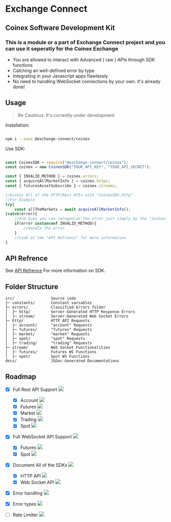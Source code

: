 # Exchange Connect

## Coinex Software Development Kit

### This is a module or a part of **Exchange Connect** project and you can use it seperatly for the Coinex Exchange

- You are allowed to interact with Advanced ( raw ) APIs through SDK functions
- Catching an well-defined error by type
- Integrating in your Javascript apps flawlessly
- No need to handling WebSocket connections by your own. it's already done!

## Usage

> Be Cautious: It's currently under development

Installation:

```bash

npm i --save @exchange-connect/coinex

```

Use SDK:

```javascript

const CoinexSDK = require("@exchange-connect/coinex");
const coinex = new CoinexSDK("YOUR_API_KEY", "YOUR_API_SECRET");

const { INVALID_METHOD } = coinex.errors;
const { acquireAllMarketInfo } = coinex.https;
const { futuresAssetSubscribe } = coinex.streams;

//Access All of the HTTP/Rest APIs with "CoinexSDK.http"
//For Example
try{
    const allTheMarkets = await acquireAllMarketInfo();
}catch(error){
    //And Even you can recogonize the error just simply by the "instanceof" from the error section
    if(error instanceof INVALID_METHOD){
        //Handle the error
    }
    //Look at the "API Refrence" for more information
}

```

## API Refrence

See [API Refrence](https://exchange-connect.github.io/Coinex/) For more information on SDK.

## Folder Structure

```
src/                Source code
├─ constants/       Constant variables
├─ errors/          Classified-Errors folder
│  ├─ http/         Server-Generated HTTP Response Errors
│  ├─ stream/       Server-Generated Web Socket Errors
├─ http/            HTTP API Requests
│  ├─ account/      "account" Requests
│  ├─ futures/      "futures" Requests
│  ├─ market/       "market" Requests
│  ├─ spot/         "spot" Requests
│  ├─ trading/      "trading" Requests
├─ stream/          Web Socket Functionalities
│  ├─ futures/      Futures WS Functions
│  ├─ spot/         Spot WS Functions
docs/               JSDoc-Generated Documentations
```

## Roadmap

- [x] Full Rest API Support ![](https://us-central1-progress-markdown.cloudfunctions.net/progress/100)
    - [x] Account ![](https://us-central1-progress-markdown.cloudfunctions.net/progress/100)
    - [x] Futures ![](https://us-central1-progress-markdown.cloudfunctions.net/progress/100)
    - [x] Market ![](https://us-central1-progress-markdown.cloudfunctions.net/progress/100)
    - [x] Trading ![](https://us-central1-progress-markdown.cloudfunctions.net/progress/100)
    - [x] Spot ![](https://us-central1-progress-markdown.cloudfunctions.net/progress/100)

- [x] Full WebSocket API Support ![](https://us-central1-progress-markdown.cloudfunctions.net/progress/100)
    - [x] Futures ![](https://us-central1-progress-markdown.cloudfunctions.net/progress/100)
    - [x] Spot ![](https://us-central1-progress-markdown.cloudfunctions.net/progress/100)

- [x] Document All of the SDKs ![](https://us-central1-progress-markdown.cloudfunctions.net/progress/100)
    - [x] HTTP API ![](https://us-central1-progress-markdown.cloudfunctions.net/progress/100)
    - [x] Web Socket API ![](https://us-central1-progress-markdown.cloudfunctions.net/progress/100)

- [x] Error handling ![](https://us-central1-progress-markdown.cloudfunctions.net/progress/100)

- [x] Error types ![](https://us-central1-progress-markdown.cloudfunctions.net/progress/100)

- [ ] Rate Limiter ![](https://us-central1-progress-markdown.cloudfunctions.net/progress/0)


